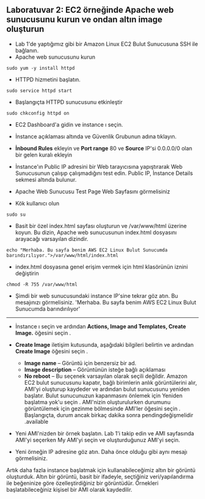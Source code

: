 Laboratuvar 2: EC2 örneğinde Apache web sunucusunu kurun ve ondan altın image oluşturun
--

- Lab 1'de yaptığımız gibi bir Amazon Linux EC2 Bulut Sunucusuna SSH ile bağlanın.
- Apache web sunucusunu kurun
```console
sudo yum -y install httpd
```
- HTTPD hizmetini başlatın.
```console
sudo service httpd start  
```
- Başlangıçta HTTPD sunucusunu etkinleştir
```console
sudo chkconfig httpd on
```
- EC2 Dashboard'a gidin ve instance ı seçin.

- İnstance açıklaması altında ve Güvenlik Grubunun adına tıklayın.

- **İnbound Rules** ekleyin ve **Port range** 80 ve **Source** IP'si 0.0.0.0/0 olan bir gelen kuralı ekleyin

- İnstance'ın Public IP adresini bir Web tarayıcısına yapıştırarak Web Sunucusunun çalışıp çalışmadığını test edin. Public IP, İnstance Details sekmesi altında bulunur.

- Apache Web Sunucusu Test Page Web Sayfasını görmelisiniz

- Kök kullanıcı olun
```console
sudo su
```
- Basit bir özel index.html sayfası oluşturun ve /var/www/html üzerine koyun. Bu dizin, Apache web sunucusunun index.html dosyasını arayacağı varsayılan dizindir.
```console
echo "Merhaba. Bu sayfa benim AWS EC2 Linux Bulut Sunucumda barındırılıyor.">/var/www/html/index.html
```
- index.html dosyasına genel erişim vermek için html klasörünün iznini değiştirin
```console
chmod -R 755 /var/www/html
```
- Şimdi bir web sunucusundaki instance IP'sine tekrar göz atın. Bu mesajınızı görmelisiniz. 
'Merhaba. Bu sayfa benim AWS EC2 Linux Bulut Sunucumda barındırılıyor'

------
- İnstance ı seçin ve ardından **Actions, Image and Templates, Create Image.** öğesini seçin .

- **Create Image** iletişim kutusunda, aşağıdaki bilgileri belirtin ve ardından **Create Image** öğesini seçin .

  - **Image name** – Görüntü için benzersiz bir ad.
  - **Image description** – Görüntünün isteğe bağlı açıklaması
  - **No reboot** – Bu seçenek varsayılan olarak seçili değildir. Amazon EC2 bulut sunucusunu kapatır, bağlı birimlerin anlık görüntülerini alır, AMI'yi oluşturup kaydeder ve ardından bulut sunucusunu yeniden başlatır. Bulut sunucunuzun kapanmasını önlemek için Yeniden başlatma yok'u seçin .
AMI'nizin oluşturulurken durumunu görüntülemek için gezinme bölmesinde AMI'ler öğesini seçin . Başlangıçta, durum ancak birkaç dakika sonra pendingdeğişmelidir .available

- Yeni AMI'nizden bir örnek başlatın. Lab 1'i takip edin ve AMI sayfasında AMI'yi seçerken My AMI'yi seçin ve oluşturduğunuz AMI'yi seçin.

- Yeni örneğin IP adresine göz atın. Daha önce olduğu gibi aynı mesajı görmelisiniz.

Artık daha fazla instance başlatmak için kullanabileceğimiz altın bir görüntü oluşturduk. Altın bir görüntü, basit bir ifadeyle, seçtiğiniz veri/yapılandırma ile beğeninize göre özelleştirdiğiniz bir görüntüdür. Örnekleri başlatabileceğiniz kişisel bir AMI olarak kaydedilir.
